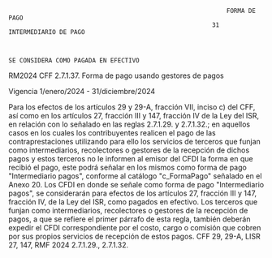 
                                                                FORMA DE PAGO
                                                            31 INTERMEDIARIO DE PAGO



    SE CONSIDERA COMO PAGADA EN EFECTIVO



RM2024 CFF 2.7.1.37. Forma de pago usando gestores de pagos

Vigencia 1/enero/2024 - 31/diciembre/2024

Para los efectos de los artículos 29 y 29-A, fracción VII, inciso c) del CFF, así como en los artículos 27, fracción III y 147, fracción IV de la Ley del ISR, en relación con lo señalado en las reglas 2.7.1.29. y 2.7.1.32.; en aquellos casos en los cuales los contribuyentes realicen el pago de las contraprestaciones utilizando para ello los servicios de terceros que funjan como intermediarios, recolectores o gestores de la recepción de dichos pagos y estos terceros no le informen al emisor del CFDI la forma en que recibió el pago, este podrá señalar en los mismos como forma de pago "Intermediario pagos", conforme al catálogo "c_FormaPago" señalado en el Anexo 20.
Los CFDI en donde se señale como forma de pago "Intermediario pagos", se considerarán para efectos de los artículos 27, fracción III y 147, fracción IV, de la Ley del ISR, como pagados en efectivo.
Los terceros que funjan como intermediarios, recolectores o gestores de la recepción de pagos, a que se refiere el primer párrafo de esta regla, también deberán expedir el CFDI correspondiente por el costo, cargo o comisión que cobren por sus propios servicios de recepción de estos pagos.
CFF 29, 29-A, LISR 27, 147, RMF 2024 2.7.1.29., 2.7.1.32.
